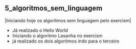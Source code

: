 ## 5_algoritmos_sem_linguagem

|Iniciando hoje os algoritmos sem linguagem pelo exercism|

* Já realizado o Hello World
* Iniciando o algoritmo Lasanha no exercism
* já realizado os dois algoritmos indo para o terceiro